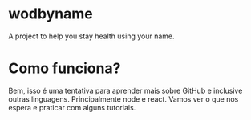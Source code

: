 # wodbyname
A project to help you stay health using your name.

# Como funciona?
Bem, isso é uma tentativa para aprender mais sobre GitHub e inclusive outras linguagens. Principalmente node e react.
Vamos ver o que nos espera e praticar com alguns tutoriais.
